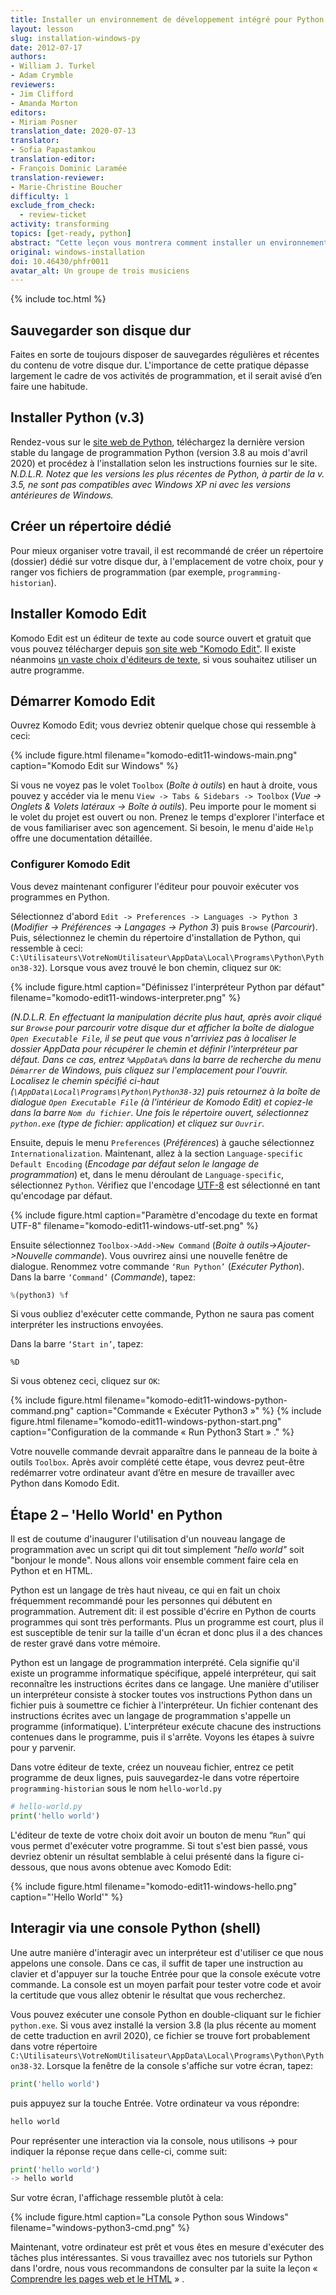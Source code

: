 ```yaml
---
title: Installer un environnement de développement intégré pour Python (Windows)
layout: lesson
slug: installation-windows-py
date: 2012-07-17
authors:
- William J. Turkel
- Adam Crymble
reviewers:
- Jim Clifford
- Amanda Morton
editors:
- Miriam Posner
translation_date: 2020-07-13
translator:
- Sofia Papastamkou
translation-editor:
- François Dominic Laramée
translation-reviewer:
- Marie-Christine Boucher
difficulty: 1
exclude_from_check:
  - review-ticket
activity: transforming
topics: [get-ready, python]
abstract: "Cette leçon vous montrera comment installer un environnement de développement pour Python sur un ordinateur exécutant le système d'exploitation Windows."
original: windows-installation
doi: 10.46430/phfr0011
avatar_alt: Un groupe de trois musiciens
---
```


{% include toc.html %}





## Sauvegarder son disque dur

Faites en sorte de toujours disposer de sauvegardes régulières et récentes du contenu de votre disque dur. L'importance de cette pratique dépasse largement le cadre de vos activités de programmation, et il serait avisé d’en faire une habitude.

## Installer Python (v.3)

Rendez-vous sur le [site web de Python][], téléchargez la dernière version stable du langage de programmation Python (version 3.8 au mois d'avril 2020) et procédez à l'installation selon les instructions fournies sur le site. *N.D.L.R. Notez que les versions les plus récentes de Python, à partir de la v. 3.5, ne sont pas compatibles avec Windows XP ni avec les versions antérieures de Windows.* 

## Créer un répertoire dédié

Pour mieux organiser votre travail, il est recommandé de créer un répertoire (dossier) dédié sur votre disque dur, à l'emplacement de votre choix, pour y ranger vos fichiers de programmation (par exemple, `programming-historian`).

## Installer Komodo Edit

Komodo Edit est un éditeur de texte au code source ouvert et gratuit que vous pouvez télécharger depuis [son site web "Komodo Edit"][]. Il existe néanmoins [un vaste choix d'éditeurs de texte][], si vous souhaitez utiliser un autre programme.

## Démarrer Komodo Edit

Ouvrez Komodo Edit; vous devriez obtenir quelque chose qui ressemble à ceci:

{% include figure.html filename="komodo-edit11-windows-main.png" caption="Komodo Edit sur Windows" %}

Si vous ne voyez pas le volet `Toolbox` (*Boîte à outils*) en haut à droite, vous pouvez y accéder via le menu `View -> Tabs & Sidebars -> Toolbox` (*Vue -> Onglets & Volets latéraux -> Boîte à outils*). Peu importe pour le moment si le volet du projet est ouvert ou non. Prenez le temps d'explorer l'interface et de vous familiariser avec son agencement. Si besoin, le menu d'aide `Help` offre une documentation détaillée.

### Configurer Komodo Edit

Vous devez maintenant configurer l'éditeur pour pouvoir exécuter vos programmes en Python. 

Sélectionnez d'abord `Edit -> Preferences -> Languages -> Python 3` (*Modifier -> Préférences -> Langages -> Python 3*) puis `Browse` (*Parcourir*). Puis, sélectionnez le chemin du répertoire d'installation de Python, qui ressemble à ceci: `C:\Utilisateurs\VotreNomUtilisateur\AppData\Local\Programs\Python\Python38-32`). Lorsque vous avez trouvé le bon chemin, cliquez sur `OK`:

{% include figure.html caption="Définissez l'interpréteur Python par défaut" filename="komodo-edit11-windows-interpreter.png" %}

*(N.D.L.R. En effectuant la manipulation décrite plus haut, après avoir cliqué sur `Browse` pour parcourir votre disque dur et afficher la boîte de dialogue `Open Executable File`, il se peut que vous n'arriviez pas à localiser le dossier AppData pour récupérer le chemin et définir l'interpréteur par défaut. Dans ce cas, entrez `%AppData%` dans la barre de recherche du menu `Démarrer` de Windows, puis cliquez sur l'emplacement pour l'ouvrir. Localisez le chemin spécifié ci-haut (`\AppData\Local\Programs\Python\Python38-32`) puis retournez à la boîte de dialogue `Open Executable File` (à l'intérieur de Komodo Edit) et copiez-le dans la barre `Nom du fichier`. Une fois le répertoire ouvert, sélectionnez `python.exe` (type de fichier: application) et cliquez sur `Ouvrir`.*

Ensuite, depuis le menu `Preferences` (*Préférences*) à gauche sélectionnez `Internationalization`. Maintenant, allez à la section `Language-specific Default Encoding` (*Encodage par défaut selon le langage de programmation*) et, dans le menu déroulant de `Language-specific`, sélectionnez `Python`. Vérifiez que l'encodage [UTF-8][] est sélectionné en tant qu'encodage par défaut.

{% include figure.html caption="Paramètre d'encodage du texte en format UTF-8" filename="komodo-edit11-windows-utf-set.png" %}

Ensuite sélectionnez `Toolbox->Add->New Command` (*Boite à outils->Ajouter->Nouvelle commande*). Vous ouvrirez ainsi une nouvelle fenêtre de dialogue. Renommez votre commande `‘Run Python’` (*Exécuter Python*). Dans la barre `‘Command’` (*Commande*), tapez:

``` python
%(python3) %f
``` 

Si vous oubliez d'exécuter cette commande, Python ne saura pas coment interpréter les instructions envoyées.

Dans la barre `‘Start in’`, tapez:

`%D`

Si vous obtenez ceci, cliquez sur `OK`:

{% include figure.html filename="komodo-edit11-windows-python-command.png" caption="Commande &laquo; Exécuter Python3 &raquo;" %}
{% include figure.html filename="komodo-edit11-windows-python-start.png" caption="Configuration de la commande &laquo; Run Python3 Start &raquo; ." %}

Votre nouvelle commande devrait apparaître dans le panneau de la boite à outils `Toolbox`. Après avoir complété cette étape, vous devrez peut-être redémarrer votre ordinateur avant d’être en mesure de travailler avec Python dans Komodo Edit.

Étape 2 – 'Hello World' en Python
--------------------------------

Il est de coutume d'inaugurer l'utilisation d'un nouveau langage de programmation avec un script qui dit tout simplement *"hello world"* soit "bonjour le monde". Nous allons voir ensemble comment faire cela en Python et en HTML.

Python est un langage de très haut niveau, ce qui en fait un choix fréquemment recommandé pour les personnes qui débutent en programmation. Autrement dit: il est possible d'écrire en Python de courts programmes qui sont très performants. Plus un programme est court, plus il est susceptible de tenir sur la taille d'un écran et donc plus il a des chances de rester gravé dans votre mémoire.

Python est un langage de programmation interprété. Cela signifie qu'il existe un programme informatique spécifique, appelé interpréteur, qui sait reconnaître les instructions écrites dans ce langage. Une manière d'utiliser un interpréteur consiste à stocker toutes vos instructions Python dans un fichier puis à soumettre ce fichier à l'interpréteur. Un fichier contenant des instructions écrites avec un langage de programmation s'appelle un programme (informatique). L'interpréteur exécute chacune des instructions contenues dans le programme, puis il s'arrête. Voyons les étapes à suivre pour y parvenir.

Dans votre éditeur de texte, créez un nouveau fichier, entrez ce petit programme de deux lignes, puis sauvegardez-le dans votre répertoire `programming-historian` sous le nom
`hello-world.py`

``` python
# hello-world.py
print('hello world')
```

L'éditeur de texte de votre choix doit avoir un bouton de menu “`Run`” qui vous permet d'exécuter votre programme. Si tout s'est bien passé, vous devriez obtenir un résultat semblable à celui présenté dans la figure ci-dessous, que nous avons obtenue avec Komodo Edit:

{% include figure.html filename="komodo-edit11-windows-hello.png" caption="'Hello World'" %}

## Interagir via une console Python (shell)

Une autre manière d'interagir avec un interpréteur est d'utiliser ce que nous appelons une console. Dans ce cas, il suffit de taper une instruction au clavier et d'appuyer sur la touche Entrée pour que la console exécute votre commande. La console est un moyen parfait pour tester votre code et avoir la certitude que vous allez obtenir le résultat que vous recherchez. 

Vous pouvez exécuter une console Python en double-cliquant sur le fichier `python.exe`. Si vous avez installé la version 3.8 (la plus récente au moment de cette traduction en avril 2020), ce fichier se trouve fort probablement dans votre répertoire `C:\Utilisateurs\VotreNomUtilisateur\AppData\Local\Programs\Python\Python38-32`. Lorsque la fenêtre de la console s'affiche sur votre écran, tapez:

``` python
print('hello world')
```

puis appuyez sur la touche Entrée. Votre ordinateur va vous répondre:

``` python
hello world
```

Pour représenter une interaction via la console, nous utilisons -\> pour indiquer la réponse reçue dans celle-ci, comme suit: 

``` python
print('hello world')
-> hello world
```
Sur votre écran, l'affichage ressemble plutôt à cela: 
    
{% include figure.html caption="La console Python sous Windows" filename="windows-python3-cmd.png" %}

Maintenant, votre ordinateur est prêt et vous êtes en mesure d'exécuter des tâches plus intéressantes. Si vous travaillez avec nos tutoriels sur Python dans l'ordre, nous vous recommandons de consulter par la suite la leçon &laquo; [Comprendre les pages web et le HTML][] &raquo; .

  [site web de Python]: http://www.python.org/
  [un vaste choix d'éditeurs de texte]: http://wiki.python.org/moin/PythonEditors/
  [son site web "Komodo Edit"]: http://www.activestate.com/komodo-edit
  [UTF-8]: http://en.wikipedia.org/wiki/UTF-8
  [Comprendre les pages web et le HTML]: /fr/lecons/comprendre-les-pages-web
